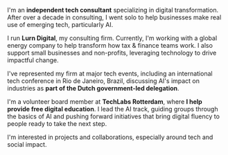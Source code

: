 I'm an **independent tech consultant** specializing in digital transformation. After over a decade in consulting, I went solo to help businesses make real use of emerging tech, particularly AI.

I run **Lurn Digital**, my consulting firm. Currently, I'm working with a global energy company to help transform how tax & finance teams work. I also support small businesses and non-profits, leveraging technology to drive impactful change.

I've represented my firm at major tech events, including an international tech conference in Rio de Janeiro, Brazil, discussing AI's impact on industries as **part of the Dutch government-led delegation**.

I'm a volunteer board member at **TechLabs Rotterdam**, where **I help provide free digital education**. I lead the AI track, guiding groups through the basics of AI and pushing forward initiatives that bring digital fluency to people ready to take the next step. 

I'm interested in projects and collaborations, especially around tech and social impact.
